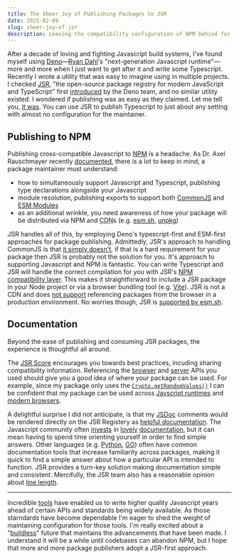 ```yaml
---
title: The Sheer Joy of Publishing Packages to JSR
date: 2025-02-09
slug: sheer-joy-of-jsr
description: Leaving the compatibility configuration of NPM behind for a simple workflow
---
```


After a decade of loving and fighting Javascript build systems, I've found myself using [Deno](https://deno.com/)—[Ryan Dahl](https://tinyclouds.org/)'s "next-generation Javascript runtime"—more and more when I just want to get after it and write some Typescript. Recently I wrote a utility that was easy to imagine using in multiple projects. I checked [JSR](https://jsr.io/), "the open-source package registry for modern JavaScript and TypeScript" first [introduced](https://deno.com/blog/jsr_open_beta) by the Deno team, and no similar utility existed. I wondered if publishing was as easy as they claimed. Let me tell you, [it was](https://jsr.io/@iwc/random-slug). You can use JSR to publish Typescript to just about any setting with almost no configuration for the maintainer.

## Publishing to NPM

Publishing cross-compatible Javascript to [NPM](https://npmjs.com/) is a headache. As Dr. Axel Rauschmayer recently [documented](https://2ality.com/2025/02/typescript-esm-packages.html), there is a lot to keep in mind, a package maintainer must understand:

- how to simultaneously support Javascript and Typescript, publishing type declarations alongside your Javascript
- module resolution, publishing exports to support both [CommonJS](https://nodejs.org/api/modules.html) and [ESM Modules](https://developer.mozilla.org/en-US/docs/Web/JavaScript/Guide/Modules)
- as an additional wrinkle, you need awareness of how your package will be distributed via NPM and <abbr title="Content Delivery Network">CDN</abbr>s (e.g. [esm.sh](https://esm.sh/), [unpkg](https://www.unpkg.com/))

JSR handles all of this, by employing Deno's typescript-first and ESM-first approaches for package publishing. Admittedly, JSR's approach to handling CommonJS is that [it simply doesn't](https://arc.net/l/quote/idopfpfc), if that is a hard requirement for your package then JSR is probably not the solution for you. It's approach to supporting Javascript and NPM is fantastic. You can write Typescript and JSR will handle the correct compilation for you with JSR's [NPM compatibility layer](https://jsr.io/docs/npm-compatibility). This makes it straightforward to include a JSR package in your Node project or via a browser bundling tool (e.g. [Vite](https://vite.dev/)). JSR is not a CDN and does [not support](https://jsr.io/docs/usage-policy#unacceptable-use) referencing packages from the browser in a production environment. No worries though, JSR is [supported by esm.sh](https://esm.sh/#docs).

## Documentation

Beyond the ease of publishing and consuming JSR packages, the experience is thoughtful all around.

The [JSR Score](https://jsr.io/docs/scoring) encourages you towards best practices, incuding sharing compatibility information. Referencing the [browser](https://caniuse.com/) and [server](https://runtime-compat.unjs.io/) APIs you used should give you a good idea of where your package can be used. For example, since my package only uses the [`Crypto.getRandomValues()`](https://developer.mozilla.org/en-US/docs/Web/API/Crypto/getRandomValues) I can be confident that my package can be used across [Javscript runtimes](https://runtime-compat.unjs.io/#Crypto) and [modern browsers](https://caniuse.com/getrandomvalues).

A delightful surprise I did not anticipate, is that my [JSDoc]([https://jsdoc.app/) comments would be rendered directly on the JSR Registery as [helpful documentation](https://jsr.io/@iwc/random-slug@0.1.2#api). The Javascript community often [invests](https://nextjs.org/docs) in [lovely](https://docs.astro.build/en/getting-started/) [documentation](https://stately.ai/docs), but it can mean having to spend time orienting yourself in order to find simple answers. Other languages (e.g. [Python](https://dateutil.readthedocs.io/en/stable/), [GO](https://pkg.go.dev/github.com/Azure/go-autorest/autorest/date)) often have common documentation tools that increase familiarity across packages, making it quick to find a simple answer about how a particular API is intended to function. JSR provides a turn-key solution making documentation simple and consistent. Mercifully, the JSR team also has a reasonable opinion about [line length](https://webtypography.net/2.1.2).

---

Incredible [tools](https://babeljs.io/) have enabled us to write higher quality Javascript years ahead of certain APIs and standards being widely available. As those starndards have become dependable I'm eager to shed the weight of maintaining configuration for those tools. I'm really excited about a "[buildless](https://jvns.ca/blog/2023/02/16/writing-javascript-without-a-build-system/)" future that maintains the advancements that have been made. I understand it will be a while until codebases can abandon NPM, but I hope that more and more package publishers adopt a JSR-first approach.
